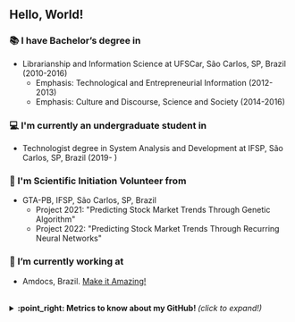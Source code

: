 ## Hello, World! 


### :books: I have Bachelor’s degree in
- Librarianship and Information Science at UFSCar, São Carlos, SP, Brazil (2010-2016)
  - Emphasis: Technological and Entrepreneurial Information (2012-2013)
  - Emphasis: Culture and Discourse, Science and Society (2014-2016)
 

### :computer: I'm currently an undergraduate student in
- Technologist degree in System Analysis and Development at IFSP, São Carlos, SP, Brazil (2019-  )

 
### :mag_right: I'm Scientific Initiation Volunteer from 
- GTA-PB, IFSP, São Carlos, SP, Brazil
  - Project 2021: "Predicting Stock Market Trends Through Genetic Algorithm"
  - Project 2022: "Predicting Stock Market Trends Through Recurring Neural Networks"

### :briefcase: I’m currently working at
 - Amdocs, Brazil. [Make it Amazing!](https://www.youtube.com/watch?v=k2MguuVtJ94)

 <br>


<details>
  <summary> <b> :point_right: Metrics to know about my GitHub! </b> <i>(click to expand!)</i> </summary>
  
  <br>
  
  [![Github Stats By Charles](https://github-readme-stats.vercel.app/api?username=souzafcharles&show_icons=true&title_color=0076e3&icon_color=0076e3&text_color=9f9f9f&bg_color=151515)](https://github.com/souzafcharles/github-readme-stats)
 ---
 <a href="https://github.com/souzafcharles"><img src="https://github-readme-stats.vercel.app/api/top-langs/?username=souzafcharles&layout=compact&theme=dark"/></a> 

</details>


